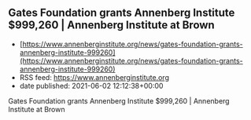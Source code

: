 ## Gates Foundation grants Annenberg Institute $999,260 | Annenberg Institute at Brown
 - [https://www.annenberginstitute.org/news/gates-foundation-grants-annenberg-institute-999260](https://www.annenberginstitute.org/news/gates-foundation-grants-annenberg-institute-999260)
 - RSS feed: https://www.annenberginstitute.org
 - date published: 2021-06-02 12:12:38+00:00

Gates Foundation grants Annenberg Institute $999,260 | Annenberg Institute at Brown

